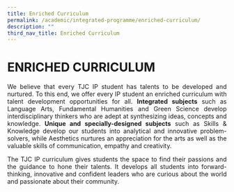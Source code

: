 ```yaml
---
title: Enriched Curriculum
permalink: /academic/integrated-programme/enriched-curriculum/
description: ""
third_nav_title: Enriched Curriculum
---
```

# ENRICHED CURRICULUM

<p style="text-align: justify;">We believe that every TJC IP student has talents to be developed and nurtured. To this end, we offer every IP student an enriched curriculum with talent development opportunities for all. <b>Integrated subjects</b> such as Language Arts, Fundamental Humanities and Green Science develop interdisciplinary thinkers who are adept at synthesizing ideas, concepts and knowledge. <b>Unique and specially-designed subjects</b> such as Skills & Knowledge develop our students into analytical and innovative problem-solvers, while Aesthetics nurtures an appreciation for the arts as well as the valuable skills of communication, empathy and creativity.</p>

<p style="text-align: justify;">The TJC IP curriculum gives students the space to find their passions and the guidance to hone their talents. It develops all students into forward-thinking, innovative and confident leaders who are curious about the world and passionate about their community.</p>